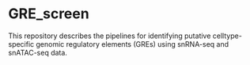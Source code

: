 # GRE_screen
This repository describes the pipelines for identifying putative celltype-specific genomic regulatory elements (GREs) using snRNA-seq and snATAC-seq data.
